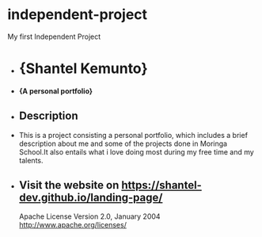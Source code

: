 # independent-project
My first Independent Project
 
+ # {Shantel Kemunto}
+ #### {A personal portfolio}
+ ## Description
+ This is a project consisting a personal portfolio, which includes a brief description about me and some of the projects done in Moringa School.It also entails what i love doing most during my free time and my talents.


+ ## Visit the website on https://shantel-dev.github.io/landing-page/

   Apache License
                       Version 2.0, January 2004
                    http://www.apache.org/licenses/


